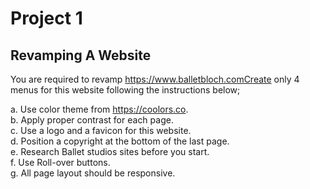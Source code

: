 # Project 1

## Revamping A Website

You are required to revamp https://www.balletbloch.comCreate only 4 menus for this website following the instructions below;

a. Use color theme from https://coolors.co.  
b. Apply proper contrast for each page.  
c. Use a logo and a favicon for this website.  
d. Position a copyright at the bottom of the last page.  
e. Research Ballet studios sites before you start.  
f. Use Roll-over buttons.  
g. All page layout should be responsive.  
